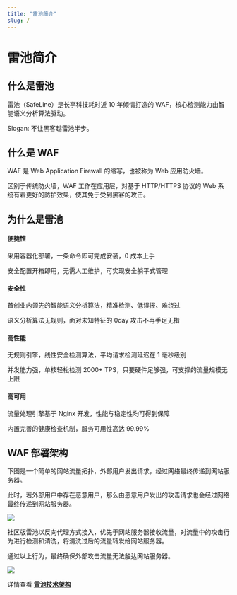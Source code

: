 ```yaml
---
title: "雷池简介"
slug: /
---
```


# 雷池简介

## 什么是雷池

雷池（SafeLine）是长亭科技耗时近 10 年倾情打造的 WAF，核心检测能力由智能语义分析算法驱动。

Slogan: 不让黑客越雷池半步。

## 什么是 WAF

WAF 是 Web Application Firewall 的缩写，也被称为 Web 应用防火墙。

区别于传统防火墙，WAF 工作在应用层，对基于 HTTP/HTTPS 协议的 Web 系统有着更好的防护效果，使其免于受到黑客的攻击。


## 为什么是雷池

#### 便捷性

采用容器化部署，一条命令即可完成安装，0 成本上手

安全配置开箱即用，无需人工维护，可实现安全躺平式管理

#### 安全性

首创业内领先的智能语义分析算法，精准检测、低误报、难绕过

语义分析算法无规则，面对未知特征的 0day 攻击不再手足无措

#### 高性能

无规则引擎，线性安全检测算法，平均请求检测延迟在 1 毫秒级别

并发能力强，单核轻松检测 2000+ TPS，只要硬件足够强，可支撑的流量规模无上限

#### 高可用

流量处理引擎基于 Nginx 开发，性能与稳定性均可得到保障

内置完善的健康检查机制，服务可用性高达 99.99%

## WAF 部署架构

下图是一个简单的网站流量拓扑，外部用户发出请求，经过网络最终传递到网站服务器。



此时，若外部用户中存在恶意用户，那么由恶意用户发出的攻击请求也会经过网络最终传递到网站服务器。

![](/images/docs/guide_introduction/website_without_safeline.svg)

社区版雷池以反向代理方式接入，优先于网站服务器接收流量，对流量中的攻击行为进行检测和清洗，将清洗过后的流量转发给网站服务器。

通过以上行为，最终确保外部攻击流量无法触达网站服务器。

![](/images/docs/guide_introduction/website_with_safeline.svg)

详情查看 **[雷池技术架构](/docs/about/framework)**